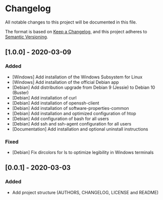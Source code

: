 # Changelog
All notable changes to this project will be documented in this file.

The format is based on [Keep a Changelog](https://keepachangelog.com/en/1.0.0/),
and this project adheres to [Semantic Versioning](https://semver.org/spec/v2.0.0.html).

## [1.0.0] - 2020-03-09

### Added

- [Windows] Add installation of the Windows Subsystem for Linux
- [Windows] Add installation of the official Debian app
- [Debian] Add distribution upgrade from Debian 9 (Jessie) to Debian 10 (Buster)
- [Debian] Add installation of curl
- [Debian] Add installation of openssh-client
- [Debian] Add installation of software-properties-common
- [Debian] Add installation and optimized configuration of htop
- [Debian] Add configuration of bash for all users
- [Debian] Add ssh and ssh-agent configuration for all users
- [Documentation] Add installation and optional uninstall instructions

### Fixed

- [Debian] Fix dircolors for ls to optimize legibility in Windows terminals

## [0.0.1] - 2020-03-03

### Added
- Add project structure (AUTHORS, CHANGELOG, LICENSE and README)
